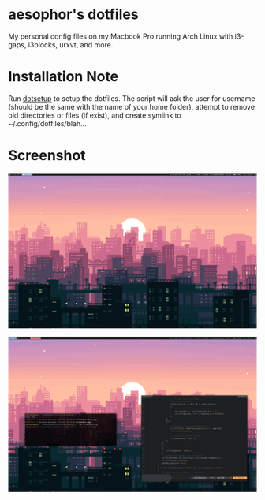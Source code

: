 # aesophor's dotfiles
My personal config files on my Macbook Pro running Arch Linux with i3-gaps, i3blocks, urxvt, and more.

# Installation Note
Run <a href="https://github.com/aesophor/dotfiles/blob/master/bin/dotsetup">dotsetup</a> to setup the dotfiles. The script will ask the user for username (should be the same with the name of your home folder), attempt to remove old directories or files (if exist), and create symlink to ~/.config/dotfiles/blah...

# Screenshot
![ScreenShot](/scrot/screenshot-clean.png)
 
![ScreenShot](/scrot/screenshot.png)
